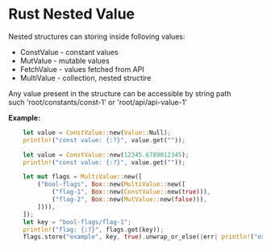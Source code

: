 # Rust Nested Value

Nested structures can storing inside folloving values:

- ConstValue - constant values
- MutValue - mutable values
- FetchValue - values fetched from API
- MultiValue - collection, nested structire

Any value present in the structure can be accessible by string path  
such 'root/constants/const-1' or 'root/api/api-value-1'

**Example:**

```rust
    let value = ConstValue::new(Value::Null);
    println!("const value: {:?}", value.get(""));

    let value = ConstValue::new(12345.6789012345);
    println!("const value: {:?}", value.get(""));

    let mut flags = MultiValue::new([
        ("bool-flags", Box::new(MultiValue::new([
            ("flag-1", Box::new(ConstValue::new(true))),
            ("flag-2", Box::new(MutValue::new(false))),
        ]))),
    ]);
    let key = "bool-flags/flag-1";
    println!("flag: {:?}", flags.get(key));
    flags.store("example", key, true).unwrap_or_else(|err| println!("example | Store error: {}", err));
```
